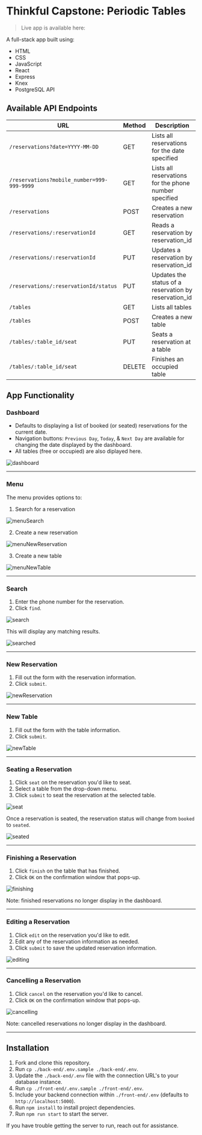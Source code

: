 # Thinkful Capstone: Periodic Tables

> Live app is available here:  

A full-stack app built using:
- HTML
- CSS
- JavaScript
- React
- Express
- Knex
- PostgreSQL API

## Available API Endpoints

| URL | Method | Description |
| ---------------- | ----- | ---------------------------------------------------------------- |
| `/reservations?date=YYYY-MM-DD` | GET | Lists all reservations for the date specified |
| `/reservations?mobile_number=999-999-9999` | GET | Lists all reservations for the phone number specified |
| `/reservations` | POST | Creates a new reservation |
| `/reservations/:reservationId` | GET | Reads a reservation by reservation_id |
| `/reservations/:reservationId` | PUT | Updates a reservation by reservation_id |
| `/reservations/:reservationId/status` | PUT | Updates the status of a reservation by reservation_id  |
| `/tables` | GET | Lists all tables |
| `/tables` | POST | Creates a new table |
| `/tables/:table_id/seat` | PUT | Seats a reservation at a table |
| `/tables/:table_id/seat` | DELETE | Finishes an occupied table |

## App Functionality

### Dashboard

- Defaults to displaying a list of booked (or seated) reservations for the current date.  
- Navigation buttons: `Previous Day`, `Today`, & `Next Day` are available for changing the date displayed by the dashboard.
- All tables (free or occupied) are also diplayed here.

![dashboard](./screenshots/dashboard.png)

---

### Menu

The menu provides options to:
1. Search for a reservation

![menuSearch](./screenshots/menuSearch.png)

2. Create a new reservation 

![menuNewReservation](./screenshots/menuNewReservation.png)

3. Create a new table

![menuNewTable](./screenshots/menuNewTable.png)

---

### Search

1. Enter the phone number for the reservation.
1. Click `find`.

![search](./screenshots/search.png)

This will display any matching results.

![searched](./screenshots/searched.png)

---

### New Reservation

1. Fill out the form with the reservation information.
1. Click `submit`.

![newReservation](./screenshots/newReservation.png)

---

### New Table

1. Fill out the form with the table information.
1. Click `submit`.

![newTable](./screenshots/newTable.png)

---

### Seating a Reservation

1. Click `seat` on the reservation you'd like to seat.
1. Select a table from the drop-down menu.
1. Click `submit` to seat the reservation at the selected table.

![seat](./screenshots/seat.png)

Once a reservation is seated, the reservation status will change from `booked` to `seated`.

![seated](./screenshots/seated.png)

---

### Finishing a Reservation

1. Click `finish` on the table that has finished.
1. Click `OK` on the confirmation window that pops-up.

![finishing](./screenshots/finishing.png)

Note: finished reservations no longer display in the dashboard.

---

### Editing a Reservation

1. Click `edit` on the reservation you'd like to edit.
1. Edit any of the reservation information as needed.
1. Click `submit` to save the updated reservation information.

![editing](./screenshots/editing.png)

---

### Cancelling a Reservation

1. Click `cancel` on the reservation you'd like to cancel.
1. Click `OK` on the confirmation window that pops-up.

![cancelling](./screenshots/cancelling.png)

Note: cancelled reservations no longer display in the dashboard.

---

## Installation

1. Fork and clone this repository.
1. Run `cp ./back-end/.env.sample ./back-end/.env`.
1. Update the `./back-end/.env` file with the connection URL's to your database instance.
1. Run `cp ./front-end/.env.sample ./front-end/.env`.
1. Include your backend connection within `./front-end/.env` (defaults to `http://localhost:5000`).
1. Run `npm install` to install project dependencies.
1. Run `npm run start` to start the server.

If you have trouble getting the server to run, reach out for assistance.

